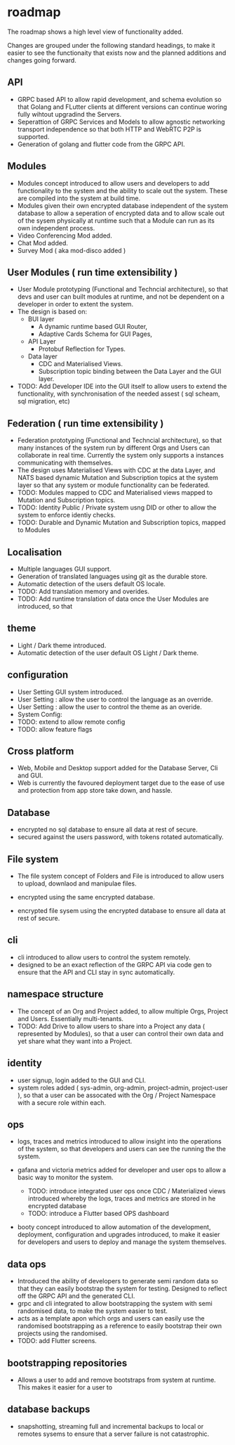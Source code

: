 # roadmap

The roadmap shows a high level view of functionality added.

Changes are grouped under the following standard headings, to make it easier to see the functionaity that exists now and the planned additions and changes going forward.

## API

- GRPC based API to allow rapid development, and schema evolution so that Golang and FLutter clients at different versions can continue woring fully wihtout upgradind the Servers.
- Seperattion of GRPC Services and Models to allow agnostic networking transport independence so that both HTTP and WebRTC P2P is supported.
- Generation of golang and flutter code from the GRPC API.

## Modules

- Modules concept introduced to allow users and developers to add functionality to the system and the ability to scale out the system. These are compiled into the system at build time.
- Modules given their own encrypted database independent of the system database to allow a seperation of encrypted data and to allow scale out of the sysem physically at runtime such that a Module can run as its own independent process.
- Video Conferencing Mod added.
- Chat Mod added.
- Survey Mod ( aka mod-disco added )

## User Modules ( run time extensibility )

- User Module prototyping (Functional and Techncial architecture), so that devs and user can built modules at runtime, and not be dependent on a developer in order to extent the system.
- The design is based on:
  - BUI layer
    - A dynamic runtime based GUI Router,
    - Adaptive Cards Schema for GUI Pages,
  - API Layer
    - Protobuf Reflection for Types.
  - Data layer
    - CDC and Materialised Views.
  	- Subscription topic binding between the Data Layer and the GUI layer.
- TODO: Add Developer IDE into the GUI itself to allow users to extend the functionality, with synchronisation of the needed assest ( sql scheam, sql migration, etc) 
  
## Federation ( run time extensibility )

- Federation prototyping (Functional and Techncial architecture), so that many instances of the system run by different Orgs and Users can collaborate in real time. Currently the system only supports a instances communicating with themselves.
- The design uses Materialised Views with CDC at the data Layer, and NATS based dynamic Mutation and Subscription topics at the system layer so that any system or module functionality can be federated.
- TODO: Modules mapped to CDC and Materialised views mapped to Mutation and Subscription topics.
- TODO: Identity Public / Private system usng DID or other to allow the system to enforce identiy checks.
- TODO: Durable and Dynamic Mutation and Subscription topics, mapped to Modules


## Localisation

- Multiple languages GUI support.
- Generation of translated languages using git as the durable store.
- Automatic detection of the users default OS locale.
- TODO: Add translation memory and overides.
- TODO: Add runtime translation of data once the User Modules are introduced, so that 

## theme

- Light / Dark theme introduced.
- Automatic detection of the user default OS Light / Dark theme.

## configuration

- User Setting GUI system introduced.
- User Setting : allow the user to control the language as an override.
- User Setting : allow the user to control the theme as an overide.
- System Config: 
- TODO: extend to allow remote config
- TODO: allow feature flags

## Cross platform

- Web, Mobile and Desktop support added for the Database Server, Cli and GUI.
- Web is currently the favoured deployment target due to the ease of use and protection from app store take down, and hassle.

## Database

- encrypted no sql database to ensure all data at rest of secure.
- secured against the users password, with tokens rotated automatically.

## File system

- The file system concept of Folders and File is introduced to allow users to upload, downlaod and manipulae files.
- encrypted using the same encrypted database.

- encrypted file sysem using the encrypted database to ensure all data at rest of secure.

## cli

- cli introduced to allow users to control the system remotely.
- designed to be an exact reflection of the GRPC API via code gen to ensure that the API and CLI stay in sync automatically.

## namespace structure

- The concept of an Org and Project added, to allow multiple Orgs, Project and Users. Essentially multi-tenants.
- TODO: Add Drive to allow users to share into a Project any data ( represented by Modules), so that a user can control their own data and yet share what they want into a Project.

## identity

- user signup, login added to the GUI and CLI.
- system roles added ( sys-admin, org-admin, project-admin, project-user ), so that a user can be assocated with the Org / Project Namespace with a secure role within each.

## ops

- logs, traces and metrics introduced to allow insight into the operations of the system, so that developers and users can see the running the the system.
- gafana and victoria metrics added for developer and user ops to allow a basic way to monitor the system.
  - TODO: introduce integrated user ops once CDC / Materialized views introduced whereby the logs, traces and metrics are stored in he encrypted database
  - TODO: introduce a Flutter based OPS dashboard

- booty concept introduced to allow automation of the development, deployment, configuration and upgrades introduced, to make it easier for developers and users to deploy and manage the system themselves.

## data ops

- Introduced the ability of developers to generate semi random data so that they can easily bootstrap the system for testing. Designed to reflect off the GRPC API and the generated CLI.
- grpc and cli integrated to allow bootstrapping the system with semi randomised data, to make the system easier to test.
- acts as a template apon which orgs and users can easily use the randomised bootstrapping as a reference to easily bootstrap their own projects using the randomised.
- TODO: add Flutter screens.

## bootstrapping repositories

- Allows a user to add and remove bootstraps from system at runtime. This makes it easier for a user to 

## database backups

- snapshotting, streaming full and incremental backups to local or remotes sysems to ensure that a server failure is not catastrophic.

